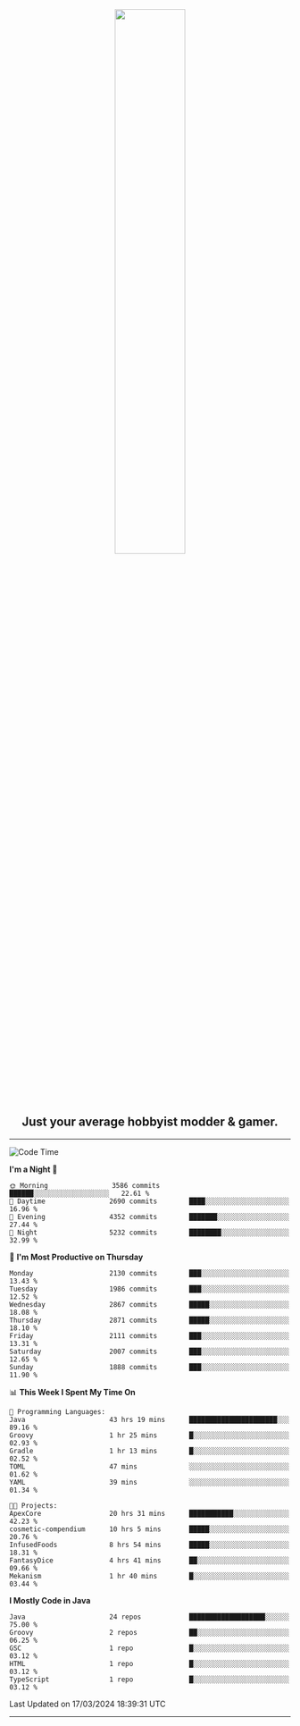 <div align="center">
  <a href="https://apexmodder.xyz/"><img width="50%" height="50%" src="https://i.imgur.com/pc4HkGz.png"></a>
</div>
<h2 align="center">Just your average hobbyist modder & gamer.</h2>

---

<!--START_SECTION:waka-->
![Code Time](http://img.shields.io/badge/Code%20Time-923%20hrs%2057%20mins-blue)

**I'm a Night 🦉** 

```text
🌞 Morning                3586 commits        ██████░░░░░░░░░░░░░░░░░░░   22.61 % 
🌆 Daytime                2690 commits        ████░░░░░░░░░░░░░░░░░░░░░   16.96 % 
🌃 Evening                4352 commits        ███████░░░░░░░░░░░░░░░░░░   27.44 % 
🌙 Night                  5232 commits        ████████░░░░░░░░░░░░░░░░░   32.99 % 
```
📅 **I'm Most Productive on Thursday** 

```text
Monday                   2130 commits        ███░░░░░░░░░░░░░░░░░░░░░░   13.43 % 
Tuesday                  1986 commits        ███░░░░░░░░░░░░░░░░░░░░░░   12.52 % 
Wednesday                2867 commits        █████░░░░░░░░░░░░░░░░░░░░   18.08 % 
Thursday                 2871 commits        █████░░░░░░░░░░░░░░░░░░░░   18.10 % 
Friday                   2111 commits        ███░░░░░░░░░░░░░░░░░░░░░░   13.31 % 
Saturday                 2007 commits        ███░░░░░░░░░░░░░░░░░░░░░░   12.65 % 
Sunday                   1888 commits        ███░░░░░░░░░░░░░░░░░░░░░░   11.90 % 
```


📊 **This Week I Spent My Time On** 

```text
💬 Programming Languages: 
Java                     43 hrs 19 mins      ██████████████████████░░░   89.16 % 
Groovy                   1 hr 25 mins        █░░░░░░░░░░░░░░░░░░░░░░░░   02.93 % 
Gradle                   1 hr 13 mins        █░░░░░░░░░░░░░░░░░░░░░░░░   02.52 % 
TOML                     47 mins             ░░░░░░░░░░░░░░░░░░░░░░░░░   01.62 % 
YAML                     39 mins             ░░░░░░░░░░░░░░░░░░░░░░░░░   01.34 % 

🐱‍💻 Projects: 
ApexCore                 20 hrs 31 mins      ███████████░░░░░░░░░░░░░░   42.23 % 
cosmetic-compendium      10 hrs 5 mins       █████░░░░░░░░░░░░░░░░░░░░   20.76 % 
InfusedFoods             8 hrs 54 mins       █████░░░░░░░░░░░░░░░░░░░░   18.31 % 
FantasyDice              4 hrs 41 mins       ██░░░░░░░░░░░░░░░░░░░░░░░   09.66 % 
Mekanism                 1 hr 40 mins        █░░░░░░░░░░░░░░░░░░░░░░░░   03.44 % 
```

**I Mostly Code in Java** 

```text
Java                     24 repos            ███████████████████░░░░░░   75.00 % 
Groovy                   2 repos             ██░░░░░░░░░░░░░░░░░░░░░░░   06.25 % 
GSC                      1 repo              █░░░░░░░░░░░░░░░░░░░░░░░░   03.12 % 
HTML                     1 repo              █░░░░░░░░░░░░░░░░░░░░░░░░   03.12 % 
TypeScript               1 repo              █░░░░░░░░░░░░░░░░░░░░░░░░   03.12 % 
```




 Last Updated on 17/03/2024 18:39:31 UTC
<!--END_SECTION:waka-->

---
